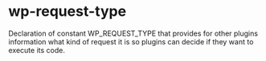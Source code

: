# wp-request-type
Declaration of constant WP_REQUEST_TYPE that provides for other plugins information what kind of request it is so plugins can decide if they want to execute its code.
